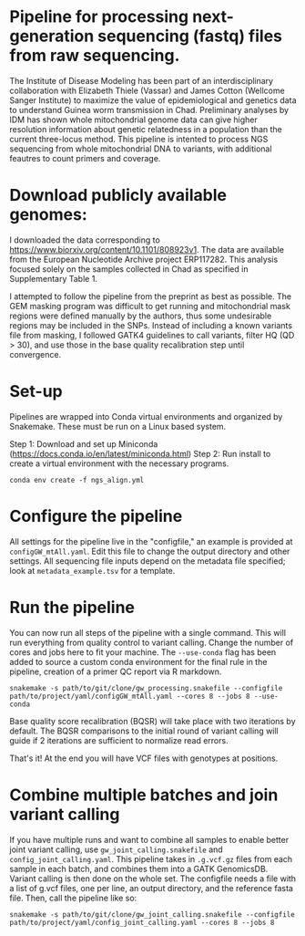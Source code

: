 # Pipeline for processing next-generation sequencing (fastq) files from raw sequencing.

The Institute of Disease Modeling has been part of an interdisciplinary  collaboration with Elizabeth Thiele (Vassar) and James Cotton (Wellcome Sanger Institute) to maximize the value of epidemiological and genetics data to understand Guinea worm transmission in Chad. Preliminary analyses by IDM has shown whole mitochondrial genome data can give higher resolution information about genetic relatedness in a population than the current three-locus method. 
This pipeline is intented to process NGS sequencing from whole mitochondrial DNA to variants, with additional feautres to count primers and coverage. 


# Download publicly available genomes:
I downloaded the data corresponding to https://www.biorxiv.org/content/10.1101/808923v1. The data are available from the European Nucleotide Archive project ERP117282. This analysis focused solely on the samples collected in Chad as specified in Supplementary Table 1.

I attempted to follow the pipeline from the preprint as best as possible. The GEM masking program was difficult to get running and mitochondrial mask regions were defined manually by the authors, thus some undesirable regions may be included in the SNPs. Instead of including a known variants file from masking, I followed GATK4 guidelines to call variants, filter HQ (QD > 30), and use those in the base quality recalibration step until convergence.

# Set-up
Pipelines are wrapped into Conda virtual environments and organized by Snakemake. These must be run on a Linux based system.

Step 1: Download and set up Miniconda (https://docs.conda.io/en/latest/miniconda.html)
Step 2: Run install to create a virtual environment with the necessary programs.
```
conda env create -f ngs_align.yml
```

# Configure the pipeline
All settings for the pipeline live in the "configfile," an example is provided at `configGW_mtAll.yaml`. Edit this file to change the output directory and other settings. All sequencing file inputs depend on the metadata file specified; look at `metadata_example.tsv` for a template. 

# Run the pipeline
You can now run all steps of the pipeline with a single command. This will run everything from quality control to variant calling. Change the number of cores and jobs here to fit your machine. The `--use-conda` flag has been added to source a custom conda environment for the final rule in the pipeline, creation of a primer QC report via R markdown. 
```
snakemake -s path/to/git/clone/gw_processing.snakefile --configfile path/to/project/yaml/configGW_mtAll.yaml --cores 8 --jobs 8 --use-conda
```
Base quality score recalibration (BQSR) will take place with two iterations by default. The BQSR comparisons to the initial round of variant calling will guide if 2 iterations are sufficient to normalize read errors.

That's it! At the end you will have VCF files with genotypes at positions. 

# Combine multiple batches and join variant calling
If you have multiple runs and want to combine all samples to enable better joint variant calling, use `gw_joint_calling.snakefile` and `config_joint_calling.yaml`. This pipeline takes in `.g.vcf.gz` files from each sample in each batch, and combines them into a GATK GenomicsDB. Variant calling is then done on the whole set. The configfile needs a file with a list of g.vcf files, one per line, an output directory, and the reference fasta file. Then, call the pipeline like so:
```
snakemake -s path/to/git/clone/gw_joint_calling.snakefile --configfile path/to/project/yaml/config_joint_calling.yaml --cores 8 --jobs 8
```

